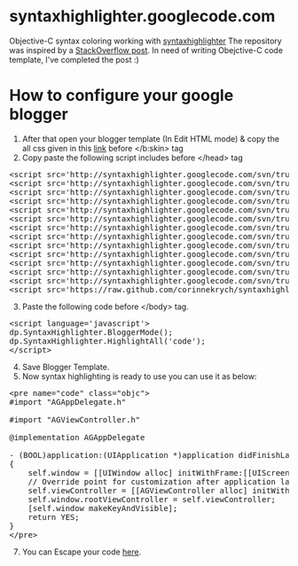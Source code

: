 syntaxhighlighter.googlecode.com
================================

Objective-C syntax coloring working with [syntaxhighlighter](https://code.google.com/p/syntaxhighlighter/)
The repository was inspired by a [StackOverflow post](http://stackoverflow.com/questions/10335463/how-to-setup-syntax-highlighter-on-blogger). In need of writing Obejctive-C code template, I've completed the post :)


How to configure your google blogger
====================================

1. After that open your blogger template (In Edit HTML mode) & copy the all css given in this [link](https://raw.github.com/corinnekrych/syntaxhighlighter.googlecode.com/master/css/syntaxhighlighter.css) before &lt;/b:skin&gt; tag
2. Copy paste the following script includes before &lt;/head&gt; tag
<pre>
&lt;script src='http://syntaxhighlighter.googlecode.com/svn/trunk/Scripts/shCore.js' type='text/javascript'&gt;&lt;/script&gt;
&lt;script src='http://syntaxhighlighter.googlecode.com/svn/trunk/Scripts/shBrushCpp.js' type='text/javascript'&gt;&lt;/script&gt;
&lt;script src='http://syntaxhighlighter.googlecode.com/svn/trunk/Scripts/shBrushCSharp.js' type='text/javascript'&gt;&lt;/script&gt;
&lt;script src='http://syntaxhighlighter.googlecode.com/svn/trunk/Scripts/shBrushCss.js' type='text/javascript'&gt;&lt;/script&gt;
&lt;script src='http://syntaxhighlighter.googlecode.com/svn/trunk/Scripts/shBrushDelphi.js' type='text/javascript'&gt;&lt;/script&gt;
&lt;script src='http://syntaxhighlighter.googlecode.com/svn/trunk/Scripts/shBrushJava.js' type='text/javascript'&gt;&lt;/script&gt;
&lt;script src='http://syntaxhighlighter.googlecode.com/svn/trunk/Scripts/shBrushJScript.js' type='text/javascript'&gt;&lt;/script&gt;
&lt;script src='http://syntaxhighlighter.googlecode.com/svn/trunk/Scripts/shBrushPhp.js' type='text/javascript'&gt;&lt;/script&gt;
&lt;script src='http://syntaxhighlighter.googlecode.com/svn/trunk/Scripts/shBrushPython.js' type='text/javascript'&gt;&lt;/script&gt;
&lt;script src='http://syntaxhighlighter.googlecode.com/svn/trunk/Scripts/shBrushRuby.js' type='text/javascript'&gt;&lt;/script&gt;
&lt;script src='http://syntaxhighlighter.googlecode.com/svn/trunk/Scripts/shBrushSql.js' type='text/javascript'&gt;&lt;/script&gt;
&lt;script src='http://syntaxhighlighter.googlecode.com/svn/trunk/Scripts/shBrushVb.js' type='text/javascript'&gt;&lt;/script&gt;
&lt;script src='http://syntaxhighlighter.googlecode.com/svn/trunk/Scripts/shBrushXml.js' type='text/javascript'&gt;&lt;/script&gt;
&lt;script src='https://raw.github.com/corinnekrych/syntaxhighlighter.googlecode.com/master/scripts/shBrushObjc.js' type='text/javascript'/&gt;
</pre>
3. Paste the following code before &lt;/body&gt; tag.
<pre>
&lt;script language='javascript'&gt;
dp.SyntaxHighlighter.BloggerMode();
dp.SyntaxHighlighter.HighlightAll('code');
&lt;/script&gt;
</pre>
4. Save Blogger Template.
5. Now syntax highlighting is ready to use you can use it as below:
<pre>
&lt;pre name=&quot;code&quot; class=&quot;objc&quot;&gt;
#import &quot;AGAppDelegate.h&quot;

#import &quot;AGViewController.h&quot;

@implementation AGAppDelegate

- (BOOL)application:(UIApplication *)application didFinishLaunchingWithOptions:(NSDictionary *)launchOptions
{
    self.window = [[UIWindow alloc] initWithFrame:[[UIScreen mainScreen] bounds]];
    // Override point for customization after application launch.
    self.viewController = [[AGViewController alloc] initWithNibName:@&quot;AGViewController&quot; bundle:nil];
    self.window.rootViewController = self.viewController;
    [self.window makeKeyAndVisible];
    return YES;
}
&lt;/pre&gt;
</pre>
7. You can Escape your code [here](http://accessify.com/tools-and-wizards/developer-tools/quick-escape/default.php).
